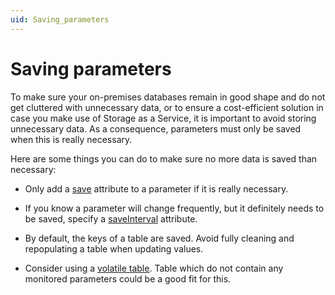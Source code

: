 ```yaml
---
uid: Saving_parameters
---
```


# Saving parameters

To make sure your on-premises databases remain in good shape and do not get cluttered with unnecessary data, or to ensure a cost-efficient solution in case you make use of Storage as a Service, it is important to avoid storing unnecessary data. As a consequence, parameters must only be saved when this is really necessary.

Here are some things you can do to make sure no more data is saved than necessary:

- Only add a [save](xref:Protocol.Params.Param-save) attribute to a parameter if it is really necessary.

- If you know a parameter will change frequently, but it definitely needs to be saved, specify a [saveInterval](xref:Protocol.Params.Param-saveInterval) attribute.

- By default, the keys of a table are saved. Avoid fully cleaning and repopulating a table when updating values.

- Consider using a [volatile table](xref:AdvancedDataMinerDataPersistencePersistingTables#volatile-tables). Table which do not contain any monitored parameters could be a good fit for this.
